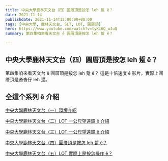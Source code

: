 ```yaml
---
title: 中央大學鹿林天文台（四）圓厝頂是按怎 leh 踅 ê？
date: 2021-11-14
publishdate: 2021-11-14T12:00:00+08:00
tags: [中央大學, 鹿林天文台, SLT, LOT, 圓厝頂]
hero: https://www.youtube.com/watch?v=tyKi6Q_wJuQ
summary: 第四集咱來看天文台 ê 圓厝頂是按怎 leh 踅 ê？

---
```



## 中央大學鹿林天文台（四）圓厝頂是按怎 leh 踅 ê？

第四集咱來看天文台 ê 圓厝頂是按怎 leh 踅 ê？
這是十倍速度 ê 影片，實際上圓厝頂是沓沓仔 leh 踅。



## 仝這个系列 ê 介紹
[中央大學鹿林天文台（一）環境介紹](https://apod.tw/bonus/20211105_lulinobservatory_1/)

[中央大學鹿林天文台（二）LOT 一公尺望遠鏡 ê 介紹](https://apod.tw/bonus/20211105_lulinobservatory_2/)

[中央大學鹿林天文台（三）LOT 一公尺望遠鏡 ê 介紹](https://apod.tw/bonus/20211105_lulinobservatory_3/)

[中央大學鹿林天文台（四）圓厝頂是按怎 leh 踅 ê？](https://apod.tw/bonus/20211105_lulinobservatory_4/)

[中央大學鹿林天文台（五）LOT 實際上是按怎操作 ê？](https://apod.tw/bonus/20211105_lulinobservatory_5/)
